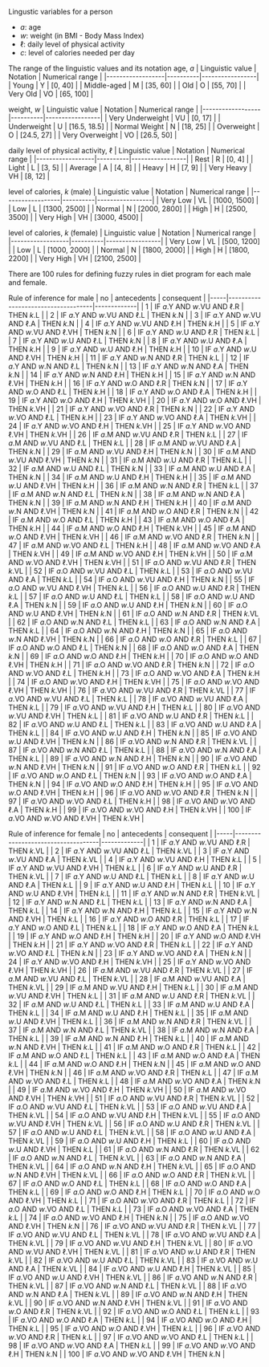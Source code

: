 Lingustic variables for a person
- $a$: age 
- $w$: weight (in BMI - Body Mass Index)
- $\ell$: daily level of physical activity 
- $c$: level of calories needed per day

The range of the linguistic values and its notation
age, $a$
| Linguistic value | Notation | Numerical range |
|------------------|----------|-----------------|
| Young            | Y        | [0, 40]         |
| Middle-aged      | M        | [35, 60]        |
| Old              | O        | [55, 70]        |
| Very Old         | VO       | [65, 100]       |

weight, $w$
| Linguistic value | Notation | Numerical range |
|------------------|----------|-----------------|
| Very Underweight | VU       | [0, 17]         |
| Underweight      | U        | [16.5, 18.5]    |
| Normal Weight    | N        | [18, 25]        |
| Overweight       | O        | [24.5, 27]      |
| Very Overweight  | VO       | [26.5, 50]      |

daily level of physical activity, $\ell$
| Linguistic value | Notation | Numerical range |
|------------------|----------|-----------------|
| Rest             | R        | [0, 4]          | 
| Light            | L        | [3, 5]          |
| Average          | A        | [4, 8]          |
| Heavy            | H        | [7, 9]          |
| Very Heavy       | VH       | [8, 12]         |

level of calories, $k$ (male)
| Linguistic value | Notation | Numerical range |
|------------------|----------|-----------------|
| Very Low         | VL       | [1000, 1500]    |
| Low              | L        | [1300, 2500]    |
| Normal           | N        | [2000, 2800]    |
| High             | H        | [2500, 3500]    |
| Very High        | VH       | [3000, 4500]    |   

level of calories, $k$ (female)
| Linguistic value | Notation | Numerical range |
|------------------|----------|-----------------|
| Very Low         | VL       | [500, 1200]     |
| Low              | L        | [1000, 2000]    |
| Normal           | N        | [1800, 2000]    |
| High             | H        | [1800, 2200]    |
| Very High        | VH       | [2100, 2500]    |   


There are 100 rules for defining fuzzy rules in diet program
for each male and female. 

Rule of inference for male
| no  | antecedents                        | consequent  |
|-----|------------------------------------|-------------|
|   1 | IF $a$.Y  AND $w$.VU AND $\ell$.R  | THEN $k$.L  |
|   2 | IF $a$.Y  AND $w$.VU AND $\ell$.L  | THEN $k$.N  |
|   3 | IF $a$.Y  AND $w$.VU AND $\ell$.A  | THEN $k$.N  |
|   4 | IF $a$.Y  AND $w$.VU AND $\ell$.H  | THEN $k$.H  |
|   5 | IF $a$.Y  AND $w$.VU AND $\ell$.VH | THEN $k$.N  |
|   6 | IF $a$.Y  AND $w$.U  AND $\ell$.R  | THEN $k$.L  |
|   7 | IF $a$.Y  AND $w$.U  AND $\ell$.L  | THEN $k$.N  |
|   8 | IF $a$.Y  AND $w$.U  AND $\ell$.A  | THEN $k$.H  |
|   9 | IF $a$.Y  AND $w$.U  AND $\ell$.H  | THEN $k$.H  |
|  10 | IF $a$.Y  AND $w$.U  AND $\ell$.VH | THEN $k$.H  |
|  11 | IF $a$.Y  AND $w$.N  AND $\ell$.R  | THEN $k$.L  |
|  12 | IF $a$.Y  AND $w$.N  AND $\ell$.L  | THEN $k$.N  |
|  13 | IF $a$.Y  AND $w$.N  AND $\ell$.A  | THEN $k$.N  |
|  14 | IF $a$.Y  AND $w$.N  AND $\ell$.H  | THEN $k$.H  |
|  15 | IF $a$.Y  AND $w$.N  AND $\ell$.VH | THEN $k$.H  |
|  16 | IF $a$.Y  AND $w$.O  AND $\ell$.R  | THEN $k$.N  |
|  17 | IF $a$.Y  AND $w$.O  AND $\ell$.L  | THEN $k$.H  |
|  18 | IF $a$.Y  AND $w$.O  AND $\ell$.A  | THEN $k$.H  |
|  19 | IF $a$.Y  AND $w$.O  AND $\ell$.H  | THEN $k$.VH |
|  20 | IF $a$.Y  AND $w$.O  AND $\ell$.VH | THEN $k$.VH |
|  21 | IF $a$.Y  AND $w$.VO AND $\ell$.R  | THEN $k$.N  |
|  22 | IF $a$.Y  AND $w$.VO AND $\ell$.L  | THEN $k$.H  |
|  23 | IF $a$.Y  AND $w$.VO AND $\ell$.A  | THEN $k$.VH |
|  24 | IF $a$.Y  AND $w$.VO AND $\ell$.H  | THEN $k$.VH |
|  25 | IF $a$.Y  AND $w$.VO AND $\ell$.VH | THEN $k$.VH |
|  26 | IF $a$.M  AND $w$.VU AND $\ell$.R  | THEN $k$.L  |
|  27 | IF $a$.M  AND $w$.VU AND $\ell$.L  | THEN $k$.L  |
|  28 | IF $a$.M  AND $w$.VU AND $\ell$.A  | THEN $k$.N  |
|  29 | IF $a$.M  AND $w$.VU AND $\ell$.H  | THEN $k$.N  |
|  30 | IF $a$.M  AND $w$.VU AND $\ell$.VH | THEN $k$.N  |
|  31 | IF $a$.M  AND $w$.U  AND $\ell$.R  | THEN $k$.L  |
|  32 | IF $a$.M  AND $w$.U  AND $\ell$.L  | THEN $k$.N  |
|  33 | IF $a$.M  AND $w$.U  AND $\ell$.A  | THEN $k$.N  |
|  34 | IF $a$.M  AND $w$.U  AND $\ell$.H  | THEN $k$.H  |
|  35 | IF $a$.M  AND $w$.U  AND $\ell$.VH | THEN $k$.H  |
|  36 | IF $a$.M  AND $w$.N  AND $\ell$.R  | THEN $k$.L  |
|  37 | IF $a$.M  AND $w$.N  AND $\ell$.L  | THEN $k$.N  |
|  38 | IF $a$.M  AND $w$.N  AND $\ell$.A  | THEN $k$.N  |
|  39 | IF $a$.M  AND $w$.N  AND $\ell$.H  | THEN $k$.H  |
|  40 | IF $a$.M  AND $w$.N  AND $\ell$.VH | THEN $k$.N  |
|  41 | IF $a$.M  AND $w$.O  AND $\ell$.R  | THEN $k$.N  |
|  42 | IF $a$.M  AND $w$.O  AND $\ell$.L  | THEN $k$.H  |
|  43 | IF $a$.M  AND $w$.O  AND $\ell$.A  | THEN $k$.H  |
|  44 | IF $a$.M  AND $w$.O  AND $\ell$.H  | THEN $k$.VH |
|  45 | IF $a$.M  AND $w$.O  AND $\ell$.VH | THEN $k$.VH |
|  46 | IF $a$.M  AND $w$.VO AND $\ell$.R  | THEN $k$.N  |
|  47 | IF $a$.M  AND $w$.VO AND $\ell$.L  | THEN $k$.H  |
|  48 | IF $a$.M  AND $w$.VO AND $\ell$.A  | THEN $k$.VH |
|  49 | IF $a$.M  AND $w$.VO AND $\ell$.H  | THEN $k$.VH |
|  50 | IF $a$.M  AND $w$.VO AND $\ell$.VH | THEN $k$.VH |
|  51 | IF $a$.O  AND $w$.VU AND $\ell$.R  | THEN $k$.VL |
|  52 | IF $a$.O  AND $w$.VU AND $\ell$.L  | THEN $k$.L  |
|  53 | IF $a$.O  AND $w$.VU AND $\ell$.A  | THEN $k$.L  |
|  54 | IF $a$.O  AND $w$.VU AND $\ell$.H  | THEN $k$.N  |
|  55 | IF $a$.O  AND $w$.VU AND $\ell$.VH | THEN $k$.L  |
|  56 | IF $a$.O  AND $w$.U  AND $\ell$.R  | THEN $k$.L  |
|  57 | IF $a$.O  AND $w$.U  AND $\ell$.L  | THEN $k$.L  |
|  58 | IF $a$.O  AND $w$.U  AND $\ell$.A  | THEN $k$.N  |
|  59 | IF $a$.O  AND $w$.U  AND $\ell$.H  | THEN $k$.N  |
|  60 | IF $a$.O  AND $w$.U  AND $\ell$.VH | THEN $k$.N  |
|  61 | IF $a$.O  AND $w$.N  AND $\ell$.R  | THEN $k$.VL |
|  62 | IF $a$.O  AND $w$.N  AND $\ell$.L  | THEN $k$.L  |
|  63 | IF $a$.O  AND $w$.N  AND $\ell$.A  | THEN $k$.L  |
|  64 | IF $a$.O  AND $w$.N  AND $\ell$.H  | THEN $k$.N  |
|  65 | IF $a$.O  AND $w$.N  AND $\ell$.VH | THEN $k$.N  |
|  66 | IF $a$.O  AND $w$.O  AND $\ell$.R  | THEN $k$.L  |
|  67 | IF $a$.O  AND $w$.O  AND $\ell$.L  | THEN $k$.N  |
|  68 | IF $a$.O  AND $w$.O  AND $\ell$.A  | THEN $k$.N  |
|  69 | IF $a$.O  AND $w$.O  AND $\ell$.H  | THEN $k$.H  |
|  70 | IF $a$.O  AND $w$.O  AND $\ell$.VH | THEN $k$.H  |
|  71 | IF $a$.O  AND $w$.VO AND $\ell$.R  | THEN $k$.N  |
|  72 | IF $a$.O  AND $w$.VO AND $\ell$.L  | THEN $k$.H  |
|  73 | IF $a$.O  AND $w$.VO AND $\ell$.A  | THEN $k$.H  |
|  74 | IF $a$.O  AND $w$.VO AND $\ell$.H  | THEN $k$.VH |
|  75 | IF $a$.O  AND $w$.VO AND $\ell$.VH | THEN $k$.VH |
|  76 | IF $a$.VO AND $w$.VU AND $\ell$.R  | THEN $k$.VL |
|  77 | IF $a$.VO AND $w$.VU AND $\ell$.L  | THEN $k$.L  |
|  78 | IF $a$.VO AND $w$.VU AND $\ell$.A  | THEN $k$.L  |
|  79 | IF $a$.VO AND $w$.VU AND $\ell$.H  | THEN $k$.L  |
|  80 | IF $a$.VO AND $w$.VU AND $\ell$.VH | THEN $k$.L  |
|  81 | IF $a$.VO AND $w$.U  AND $\ell$.R  | THEN $k$.L  |
|  82 | IF $a$.VO AND $w$.U  AND $\ell$.L  | THEN $k$.L  |
|  83 | IF $a$.VO AND $w$.U  AND $\ell$.A  | THEN $k$.L  |
|  84 | IF $a$.VO AND $w$.U  AND $\ell$.H  | THEN $k$.N  |
|  85 | IF $a$.VO AND $w$.U  AND $\ell$.VH | THEN $k$.N  |
|  86 | IF $a$.VO AND $w$.N  AND $\ell$.R  | THEN $k$.VL |
|  87 | IF $a$.VO AND $w$.N  AND $\ell$.L  | THEN $k$.L  |
|  88 | IF $a$.VO AND $w$.N  AND $\ell$.A  | THEN $k$.L  |
|  89 | IF $a$.VO AND $w$.N  AND $\ell$.H  | THEN $k$.N  |
|  90 | IF $a$.VO AND $w$.N  AND $\ell$.VH | THEN $k$.N  |
|  91 | IF $a$.VO AND $w$.O  AND $\ell$.R  | THEN $k$.L  |
|  92 | IF $a$.VO AND $w$.O  AND $\ell$.L  | THEN $k$.N  |
|  93 | IF $a$.VO AND $w$.O  AND $\ell$.A  | THEN $k$.N  |
|  94 | IF $a$.VO AND $w$.O  AND $\ell$.H  | THEN $k$.H  |
|  95 | IF $a$.VO AND $w$.O  AND $\ell$.VH | THEN $k$.H  |
|  96 | IF $a$.VO AND $w$.VO AND $\ell$.R  | THEN $k$.N  |
|  97 | IF $a$.VO AND $w$.VO AND $\ell$.L  | THEN $k$.H  |
|  98 | IF $a$.VO AND $w$.VO AND $\ell$.A  | THEN $k$.H  |
|  99 | IF $a$.VO AND $w$.VO AND $\ell$.H  | THEN $k$.VH |
| 100 | IF $a$.VO AND $w$.VO AND $\ell$.VH | THEN $k$.VH |

Rule of inference for female
| no  | antecedents                        | consequent  |
|-----|------------------------------------|-------------|
|   1 | IF $a$.Y  AND $w$.VU AND $\ell$.R  | THEN $k$.VL |
|   2 | IF $a$.Y  AND $w$.VU AND $\ell$.L  | THEN $k$.VL |
|   3 | IF $a$.Y  AND $w$.VU AND $\ell$.A  | THEN $k$.VL |
|   4 | IF $a$.Y  AND $w$.VU AND $\ell$.H  | THEN $k$.L  |
|   5 | IF $a$.Y  AND $w$.VU AND $\ell$.VH | THEN $k$.L  |
|   6 | IF $a$.Y  AND $w$.U  AND $\ell$.R  | THEN $k$.VL |
|   7 | IF $a$.Y  AND $w$.U  AND $\ell$.L  | THEN $k$.L  |
|   8 | IF $a$.Y  AND $w$.U  AND $\ell$.A  | THEN $k$.L  |
|   9 | IF $a$.Y  AND $w$.U  AND $\ell$.H  | THEN $k$.L  |
|  10 | IF $a$.Y  AND $w$.U  AND $\ell$.VH | THEN $k$.L  |
|  11 | IF $a$.Y  AND $w$.N  AND $\ell$.R  | THEN $k$.VL |
|  12 | IF $a$.Y  AND $w$.N  AND $\ell$.L  | THEN $k$.L  |
|  13 | IF $a$.Y  AND $w$.N  AND $\ell$.A  | THEN $k$.L  |
|  14 | IF $a$.Y  AND $w$.N  AND $\ell$.H  | THEN $k$.L  |
|  15 | IF $a$.Y  AND $w$.N  AND $\ell$.VH | THEN $k$.L  |
|  16 | IF $a$.Y  AND $w$.O  AND $\ell$.R  | THEN $k$.L  |
|  17 | IF $a$.Y  AND $w$.O  AND $\ell$.L  | THEN $k$.L  |
|  18 | IF $a$.Y  AND $w$.O  AND $\ell$.A  | THEN $k$.L  |
|  19 | IF $a$.Y  AND $w$.O  AND $\ell$.H  | THEN $k$.H  |
|  20 | IF $a$.Y  AND $w$.O  AND $\ell$.VH | THEN $k$.H  |
|  21 | IF $a$.Y  AND $w$.VO AND $\ell$.R  | THEN $k$.L  |
|  22 | IF $a$.Y  AND $w$.VO AND $\ell$.L  | THEN $k$.N  |
|  23 | IF $a$.Y  AND $w$.VO AND $\ell$.A  | THEN $k$.N  |
|  24 | IF $a$.Y  AND $w$.VO AND $\ell$.H  | THEN $k$.VH |
|  25 | IF $a$.Y  AND $w$.VO AND $\ell$.VH | THEN $k$.VH |
|  26 | IF $a$.M  AND $w$.VU AND $\ell$.R  | THEN $k$.VL |
|  27 | IF $a$.M  AND $w$.VU AND $\ell$.L  | THEN $k$.VL |
|  28 | IF $a$.M  AND $w$.VU AND $\ell$.A  | THEN $k$.VL |
|  29 | IF $a$.M  AND $w$.VU AND $\ell$.H  | THEN $k$.L  |
|  30 | IF $a$.M  AND $w$.VU AND $\ell$.VH | THEN $k$.L  |
|  31 | IF $a$.M  AND $w$.U  AND $\ell$.R  | THEN $k$.VL |
|  32 | IF $a$.M  AND $w$.U  AND $\ell$.L  | THEN $k$.L  |
|  33 | IF $a$.M  AND $w$.U  AND $\ell$.A  | THEN $k$.L  |
|  34 | IF $a$.M  AND $w$.U  AND $\ell$.H  | THEN $k$.L  |
|  35 | IF $a$.M  AND $w$.U  AND $\ell$.VH | THEN $k$.L  |
|  36 | IF $a$.M  AND $w$.N  AND $\ell$.R  | THEN $k$.VL |
|  37 | IF $a$.M  AND $w$.N  AND $\ell$.L  | THEN $k$.VL |
|  38 | IF $a$.M  AND $w$.N  AND $\ell$.A  | THEN $k$.L  |
|  39 | IF $a$.M  AND $w$.N  AND $\ell$.H  | THEN $k$.L  |
|  40 | IF $a$.M  AND $w$.N  AND $\ell$.VH | THEN $k$.L  |
|  41 | IF $a$.M  AND $w$.O  AND $\ell$.R  | THEN $k$.L  |
|  42 | IF $a$.M  AND $w$.O  AND $\ell$.L  | THEN $k$.L  |
|  43 | IF $a$.M  AND $w$.O  AND $\ell$.A  | THEN $k$.L  |
|  44 | IF $a$.M  AND $w$.O  AND $\ell$.H  | THEN $k$.N  |
|  45 | IF $a$.M  AND $w$.O  AND $\ell$.VH | THEN $k$.N  |
|  46 | IF $a$.M  AND $w$.VO AND $\ell$.R  | THEN $k$.L  |
|  47 | IF $a$.M  AND $w$.VO AND $\ell$.L  | THEN $k$.L  |
|  48 | IF $a$.M  AND $w$.VO AND $\ell$.A  | THEN $k$.N  |
|  49 | IF $a$.M  AND $w$.VO AND $\ell$.H  | THEN $k$.VH |
|  50 | IF $a$.M  AND $w$.VO AND $\ell$.VH | THEN $k$.VH |
|  51 | IF $a$.O  AND $w$.VU AND $\ell$.R  | THEN $k$.VL |
|  52 | IF $a$.O  AND $w$.VU AND $\ell$.L  | THEN $k$.VL |
|  53 | IF $a$.O  AND $w$.VU AND $\ell$.A  | THEN $k$.VL |
|  54 | IF $a$.O  AND $w$.VU AND $\ell$.H  | THEN $k$.VL |
|  55 | IF $a$.O  AND $w$.VU AND $\ell$.VH | THEN $k$.VL |
|  56 | IF $a$.O  AND $w$.U  AND $\ell$.R  | THEN $k$.VL |
|  57 | IF $a$.O  AND $w$.U  AND $\ell$.L  | THEN $k$.VL |
|  58 | IF $a$.O  AND $w$.U  AND $\ell$.A  | THEN $k$.VL |
|  59 | IF $a$.O  AND $w$.U  AND $\ell$.H  | THEN $k$.L  |
|  60 | IF $a$.O  AND $w$.U  AND $\ell$.VH | THEN $k$.L  |
|  61 | IF $a$.O  AND $w$.N  AND $\ell$.R  | THEN $k$.VL |
|  62 | IF $a$.O  AND $w$.N  AND $\ell$.L  | THEN $k$.VL |
|  63 | IF $a$.O  AND $w$.N  AND $\ell$.A  | THEN $k$.VL |
|  64 | IF $a$.O  AND $w$.N  AND $\ell$.H  | THEN $k$.VL |
|  65 | IF $a$.O  AND $w$.N  AND $\ell$.VH | THEN $k$.VL |
|  66 | IF $a$.O  AND $w$.O  AND $\ell$.R  | THEN $k$.VL |
|  67 | IF $a$.O  AND $w$.O  AND $\ell$.L  | THEN $k$.L  |
|  68 | IF $a$.O  AND $w$.O  AND $\ell$.A  | THEN $k$.L  |
|  69 | IF $a$.O  AND $w$.O  AND $\ell$.H  | THEN $k$.L  |
|  70 | IF $a$.O  AND $w$.O  AND $\ell$.VH | THEN $k$.L  |
|  71 | IF $a$.O  AND $w$.VO AND $\ell$.R  | THEN $k$.L  |
|  72 | IF $a$.O  AND $w$.VO AND $\ell$.L  | THEN $k$.L  |
|  73 | IF $a$.O  AND $w$.VO AND $\ell$.A  | THEN $k$.L  |
|  74 | IF $a$.O  AND $w$.VO AND $\ell$.H  | THEN $k$.N  |
|  75 | IF $a$.O  AND $w$.VO AND $\ell$.VH | THEN $k$.N  |
|  76 | IF $a$.VO AND $w$.VU AND $\ell$.R  | THEN $k$.VL |
|  77 | IF $a$.VO AND $w$.VU AND $\ell$.L  | THEN $k$.VL |
|  78 | IF $a$.VO AND $w$.VU AND $\ell$.A  | THEN $k$.VL |
|  79 | IF $a$.VO AND $w$.VU AND $\ell$.H  | THEN $k$.VL |
|  80 | IF $a$.VO AND $w$.VU AND $\ell$.VH | THEN $k$.VL |
|  81 | IF $a$.VO AND $w$.U  AND $\ell$.R  | THEN $k$.VL |
|  82 | IF $a$.VO AND $w$.U  AND $\ell$.L  | THEN $k$.VL |
|  83 | IF $a$.VO AND $w$.U  AND $\ell$.A  | THEN $k$.VL |
|  84 | IF $a$.VO AND $w$.U  AND $\ell$.H  | THEN $k$.VL |
|  85 | IF $a$.VO AND $w$.U  AND $\ell$.VH | THEN $k$.VL |
|  86 | IF $a$.VO AND $w$.N  AND $\ell$.R  | THEN $k$.VL |
|  87 | IF $a$.VO AND $w$.N  AND $\ell$.L  | THEN $k$.VL |
|  88 | IF $a$.VO AND $w$.N  AND $\ell$.A  | THEN $k$.VL |
|  89 | IF $a$.VO AND $w$.N  AND $\ell$.H  | THEN $k$.VL |
|  90 | IF $a$.VO AND $w$.N  AND $\ell$.VH | THEN $k$.VL |
|  91 | IF $a$.VO AND $w$.O  AND $\ell$.R  | THEN $k$.VL |
|  92 | IF $a$.VO AND $w$.O  AND $\ell$.L  | THEN $k$.L  |
|  93 | IF $a$.VO AND $w$.O  AND $\ell$.A  | THEN $k$.L  |
|  94 | IF $a$.VO AND $w$.O  AND $\ell$.H  | THEN $k$.L  |
|  95 | IF $a$.VO AND $w$.O  AND $\ell$.VH | THEN $k$.L  |
|  96 | IF $a$.VO AND $w$.VO AND $\ell$.R  | THEN $k$.L  |
|  97 | IF $a$.VO AND $w$.VO AND $\ell$.L  | THEN $k$.L  |
|  98 | IF $a$.VO AND $w$.VO AND $\ell$.A  | THEN $k$.L  |
|  99 | IF $a$.VO AND $w$.VO AND $\ell$.H  | THEN $k$.N  |
| 100 | IF $a$.VO AND $w$.VO AND $\ell$.VH | THEN $k$.N  |
